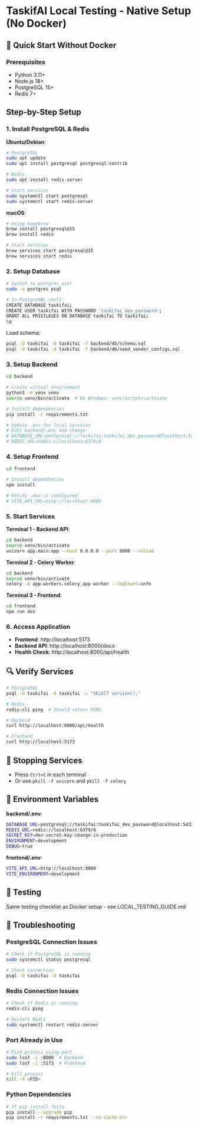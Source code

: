 # TaskifAI Local Testing - Native Setup (No Docker)

## 🚀 Quick Start Without Docker

### Prerequisites
- Python 3.11+
- Node.js 18+
- PostgreSQL 15+
- Redis 7+

## Step-by-Step Setup

### 1. Install PostgreSQL & Redis

**Ubuntu/Debian**:
```bash
# PostgreSQL
sudo apt update
sudo apt install postgresql postgresql-contrib

# Redis
sudo apt install redis-server

# Start services
sudo systemctl start postgresql
sudo systemctl start redis-server
```

**macOS**:
```bash
# Using Homebrew
brew install postgresql@15
brew install redis

# Start services
brew services start postgresql@15
brew services start redis
```

### 2. Setup Database

```bash
# Switch to postgres user
sudo -u postgres psql

# In PostgreSQL shell:
CREATE DATABASE taskifai;
CREATE USER taskifai WITH PASSWORD 'taskifai_dev_password';
GRANT ALL PRIVILEGES ON DATABASE taskifai TO taskifai;
\q
```

Load schema:
```bash
psql -U taskifai -d taskifai -f backend/db/schema.sql
psql -U taskifai -d taskifai -f backend/db/seed_vendor_configs.sql
```

### 3. Setup Backend

```bash
cd backend

# Create virtual environment
python3 -m venv venv
source venv/bin/activate  # On Windows: venv\Scripts\activate

# Install dependencies
pip install -r requirements.txt

# Update .env for local services
# Edit backend/.env and change:
# DATABASE_URL=postgresql://taskifai:taskifai_dev_password@localhost:5432/taskifai
# REDIS_URL=redis://localhost:6379/0
```

### 4. Setup Frontend

```bash
cd frontend

# Install dependencies
npm install

# Verify .env is configured
# VITE_API_URL=http://localhost:8000
```

### 5. Start Services

**Terminal 1 - Backend API**:
```bash
cd backend
source venv/bin/activate
uvicorn app.main:app --host 0.0.0.0 --port 8000 --reload
```

**Terminal 2 - Celery Worker**:
```bash
cd backend
source venv/bin/activate
celery -A app.workers.celery_app worker --loglevel=info
```

**Terminal 3 - Frontend**:
```bash
cd frontend
npm run dev
```

### 6. Access Application

- **Frontend**: http://localhost:5173
- **Backend API**: http://localhost:8000/docs
- **Health Check**: http://localhost:8000/api/health

## 🔍 Verify Services

```bash
# PostgreSQL
psql -U taskifai -d taskifai -c "SELECT version();"

# Redis
redis-cli ping  # Should return PONG

# Backend
curl http://localhost:8000/api/health

# Frontend
curl http://localhost:5173
```

## 🛑 Stopping Services

- Press `Ctrl+C` in each terminal
- Or use `pkill -f uvicorn` and `pkill -f celery`

## 📝 Environment Variables

**backend/.env**:
```bash
DATABASE_URL=postgresql://taskifai:taskifai_dev_password@localhost:5432/taskifai
REDIS_URL=redis://localhost:6379/0
SECRET_KEY=dev-secret-key-change-in-production
ENVIRONMENT=development
DEBUG=true
```

**frontend/.env**:
```bash
VITE_API_URL=http://localhost:8000
VITE_ENVIRONMENT=development
```

## 🧪 Testing

Same testing checklist as Docker setup - see LOCAL_TESTING_GUIDE.md

## 🚨 Troubleshooting

### PostgreSQL Connection Issues
```bash
# Check if PostgreSQL is running
sudo systemctl status postgresql

# Check connection
psql -U taskifai -d taskifai
```

### Redis Connection Issues
```bash
# Check if Redis is running
redis-cli ping

# Restart Redis
sudo systemctl restart redis-server
```

### Port Already in Use
```bash
# Find process using port
sudo lsof -i :8000  # Backend
sudo lsof -i :5173  # Frontend

# Kill process
kill -9 <PID>
```

### Python Dependencies
```bash
# If pip install fails
pip install --upgrade pip
pip install -r requirements.txt --no-cache-dir
```
